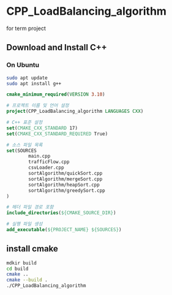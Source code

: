 # CPP_LoadBalancing_algorithm
for term project

## Download and Install C++

### On Ubuntu
```bash
sudo apt update
sudo apt install g++
```

```cmake
cmake_minimum_required(VERSION 3.10)

# 프로젝트 이름 및 언어 설정
project(CPP_LoadBalancing_algorithm LANGUAGES CXX)

# C++ 표준 설정
set(CMAKE_CXX_STANDARD 17)
set(CMAKE_CXX_STANDARD_REQUIRED True)

# 소스 파일 목록
set(SOURCES
        main.cpp
        trafficFlow.cpp
        csvLoader.cpp
        sortAlgorithm/quickSort.cpp
        sortAlgorithm/mergeSort.cpp
        sortAlgorithm/heapSort.cpp
        sortAlgorithm/greedySort.cpp
)

# 헤더 파일 경로 포함
include_directories(${CMAKE_SOURCE_DIR})

# 실행 파일 생성
add_executable(${PROJECT_NAME} ${SOURCES})
```

## install cmake
```bash
mdkir build
cd build
cmake ..
cmake --build .
./CPP_LoadBalancing_algorithm
```
